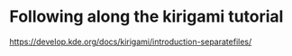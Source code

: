# Following along the kirigami tutorial

https://develop.kde.org/docs/kirigami/introduction-separatefiles/